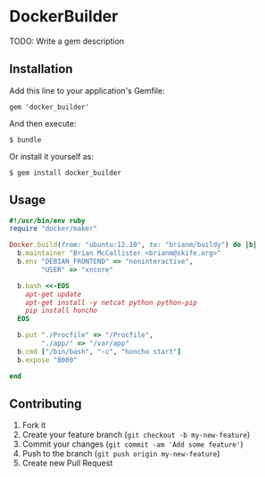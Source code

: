 # DockerBuilder

TODO: Write a gem description

## Installation

Add this line to your application's Gemfile:

    gem 'docker_builder'

And then execute:

    $ bundle

Or install it yourself as:

    $ gem install docker_builder

## Usage

```ruby
#!/usr/bin/env ruby
require "docker/maker"

Docker.build(from: "ubuntu:12.10", to: "brianm/buildy") do |b|
  b.maintainer "Brian McCallister <brianm@skife.org>"
  b.env "DEBIAN_FRONTEND" => "noninteractive",
        "USER" => "xncore"

  b.bash <<-EOS
    apt-get update  
    apt-get install -y netcat python python-pip
    pip install honcho
  EOS

  b.put "./Procfile" => "/Procfile",
        "./app/" => "/var/app"
  b.cmd ["/bin/bash", "-c", "honcho start"]
  b.expose "8000"

end
```
## Contributing

1. Fork it
2. Create your feature branch (`git checkout -b my-new-feature`)
3. Commit your changes (`git commit -am 'Add some feature'`)
4. Push to the branch (`git push origin my-new-feature`)
5. Create new Pull Request
